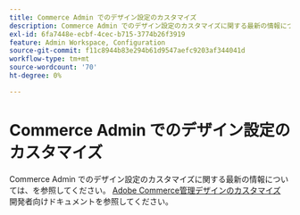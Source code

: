 ```yaml
---
title: Commerce Admin でのデザイン設定のカスタマイズ
description: Commerce Admin でのデザイン設定のカスタマイズに関する最新の情報については、開発者向けドキュメントの [Adobe Commerce Admin Design のカスタマイズ ] （https://devdocs.magento.com/guides/v2.4/howdoi/admin/customize_admin.html）を参照してください。
exl-id: 6fa7448e-ecbf-4cec-b715-3774b26f3919
feature: Admin Workspace, Configuration
source-git-commit: f11c8944b83e294b61d9547aefc9203af344041d
workflow-type: tm+mt
source-wordcount: '70'
ht-degree: 0%

---
```


# Commerce Admin でのデザイン設定のカスタマイズ

Commerce Admin でのデザイン設定のカスタマイズに関する最新の情報については、を参照してください。 [Adobe Commerce管理デザインのカスタマイズ](https://devdocs.magento.com/guides/v2.4/howdoi/admin/customize_admin.html) 開発者向けドキュメントを参照してください。
